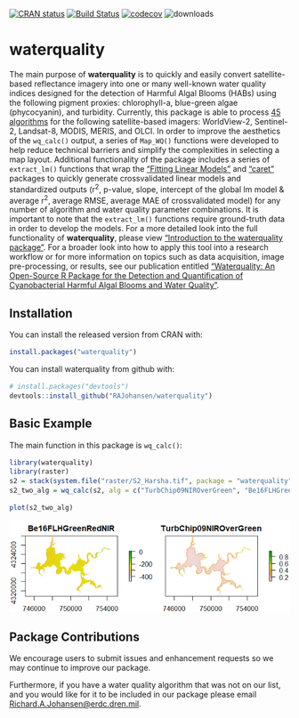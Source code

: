 
<!-- README.md is generated from README.Rmd. Please edit that file -->

[![CRAN
status](http://www.r-pkg.org/badges/version/waterquality)](https://cran.r-project.org/package=waterquality)
[![Build
Status](https://travis-ci.org/RAJohansen/waterquality.png?branch=master)](https://travis-ci.org/RAJohansen/waterquality)
[![codecov](https://codecov.io/gh/RAJohansen/waterquality/branch/master/graph/badge.svg)](https://codecov.io/gh/RAJohansen/waterquality)
![downloads](http://cranlogs.r-pkg.org/badges/grand-total/waterquality)

# waterquality

The main purpose of **waterquality** is to quickly and easily convert
satellite-based reflectance imagery into one or many well-known water
quality indices designed for the detection of Harmful Algal Blooms
(HABs) using the following pigment proxies: chlorophyll-a, blue-green
algae (phycocyanin), and turbidity. Currently, this package is able to
process [45
algorithms](https://rajohansen.github.io/waterquality/reference/index.html)
for the following satellite-based imagers: WorldView-2, Sentinel-2,
Landsat-8, MODIS, MERIS, and OLCI. In order to improve the aesthetics of
the `wq_calc()` output, a series of `Map_WQ()` functions were developed
to help reduce technical barriers and simplify the complexities in
selecting a map layout. Additional functionality of the package includes
a series of `extract_lm()` functions that wrap the [“Fitting Linear
Models”](https://www.rdocumentation.org/packages/stats/versions/3.6.2/topics/lm)
and [“caret”](http://topepo.github.io/caret/index.html) packages to
quickly generate crossvalidated linear models and standardized outputs
(r<sup>2</sup>, p-value, slope, intercept of the global lm model &
average r<sup>2</sup>, average RMSE, average MAE of crossvalidated
model) for any number of algorithm and water quality parameter
combinations. It is important to note that the `extract_lm()` functions
require ground-truth data in order to develop the models. For a more
detailed look into the full functionality of **waterquality**, please
view [“Introduction to the waterquality
package”](https://rajohansen.github.io/waterquality/articles/waterquality_vignette.html).
For a broader look into how to apply this tool into a research workflow
or for more information on topics such as data acquisition, image
pre-processing, or results, see our publication entitled [“Waterquality:
An Open-Source R Package for the Detection and Quantification of
Cyanobacterial Harmful Algal Blooms and Water
Quality”](https://erdc-library.erdc.dren.mil/jspui/bitstream/11681/35053/3/ERDC-EL%20TR-19-20.pdf).

## Installation

You can install the released version from CRAN with:

``` r
install.packages("waterquality")
```

You can install waterquality from github with:

``` r
# install.packages("devtools")
devtools::install_github("RAJohansen/waterquality")
```

## Basic Example

The main function in this package is `wq_calc()`:

``` r
library(waterquality)
library(raster)
s2 = stack(system.file("raster/S2_Harsha.tif", package = "waterquality"))
s2_two_alg = wq_calc(s2, alg = c("TurbChip09NIROverGreen", "Be16FLHGreenRedNIR"), sat = "sentinel2")
```

``` r
plot(s2_two_alg)
```

![](man/figures/README-example_output-1.png)<!-- -->

## Package Contributions

We encourage users to submit issues and enhancement requests so we may
continue to improve our package.

Furthermore, if you have a water quality algorithm that was not on our
list, and you would like for it to be included in our package please
email <Richard.A.Johansen@erdc.dren.mil>.
